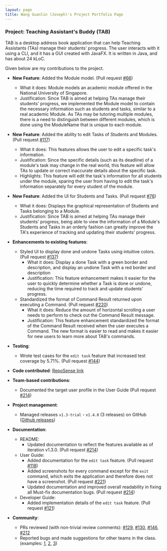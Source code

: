 ```yaml
---
layout: page
title: Wang Guanlin (Joseph)'s Project Portfolio Page
---
```


### Project: Teaching Assistant's Buddy (TAB)

TAB is a desktop address book application that can help Teaching Assistants (TAs) manage their students' progress. The user interacts with it using a CLI, and it has a GUI created with JavaFX. It is written in Java, and has about 24 kLoC.

Given below are my contributions to the project.

* **New Feature**: Added the Module model. (Pull request [\#66](https://github.com/AY2122S1-CS2103-F09-1/tp/pull/66))
    * What it does: Module models an academic module offered in the National University of Singapore.
    * Justification: Since TAB is aimed at helping TAs manage their students' progress, we implemented the 
      Module model to contain the necessary information such as students and tasks, similar to a real academic Module. 
      As TAs may be tutoring multiple modules, there is a need to distinguish between different modules, which is done
      using the ModuleName that is unique to each module.

* **New Feature**: Added the ability to edit Tasks of Students and Modules. (Pull request [\#117](https://github.com/AY2122S1-CS2103-F09-1/tp/pull/117))
    * What it does: This features allows the user to edit a specific task's information.
    * Justification: Since the specific details (such as its deadline) of a module's task may change in the real world, 
      this feature will allow TAs to update or correct inaccurate details about the specific task. 
    * Highlights: This feature will edit the task's information for all students under the module, sparing the user from
      having to edit the task's information separately for every student of the module.

* **New Feature**: Added the UI for Students and Tasks. (Pull request [\#76](https://github.com/AY2122S1-CS2103-F09-1/tp/pull/76)) 
    * What it does: Displays the graphical representation of Students and Tasks belonging to a Module.
    * Justification: Since TAB is aimed at helping TAs manage their students' progress, being able to view the information
      of a Module's Students and Tasks in an orderly fashion can greatly improve the TA's experience of tracking and updating
      their students' progress.

* **Enhancements to existing features**:
    * Styled UI to display done and undone Tasks using intuitive colors. (Pull request [\#137](https://github.com/AY2122S1-CS2103-F09-1/tp/pull/137))
      * What it does: Display a done Task with a green border and description, and display an undone Task with a red border and description
      * Justification: This feature enhancement makes it easier for the user to quickly determine whether a Task is done or
        undone, reducing the time required to track and update students' progress.
    * Standardized the format of Command Result returned upon executing a Command. (Pull request [\#220](https://github.com/AY2122S1-CS2103-F09-1/tp/pull/220))
      * What it does: Reduce the amount of horizontal scrolling a user needs to perform to check out the Command Result message.
      * Justification: This feature enhancement standardized the format of the Command Result received when the user executes a Command.
        The new format is easier to read and makes it easier for new users to learn more about TAB's commands.

* **Testing**:
    * Wrote test cases for the `edit task` feature that increased test coverage by 5.71%. (Pull request [\#144](https://github.com/AY2122S1-CS2103-F09-1/tp/pull/144))

* **Code contributed**: [RepoSense link](https://nus-cs2103-ay2122s1.github.io/tp-dashboard/?search=&sort=groupTitle&sortWithin=title&since=2021-09-17&timeframe=commit&mergegroup=&groupSelect=groupByRepos&breakdown=true&tabOpen=true&tabType=authorship&tabAuthor=WangGLJoseph&tabRepo=AY2122S1-CS2103-F09-1%2Ftp%5Bmaster%5D&authorshipIsMergeGroup=false&authorshipFileTypes=docs~functional-code~test-code~other&authorshipIsBinaryFileTypeChecked=false&checkedFileTypes=docs~functional-code~test-code~other)

* **Team-based contributions**:
    * Documented the target user profile in the User Guide (Pull request [\#214](https://github.com/AY2122S1-CS2103-F09-1/tp/pull/214))

* **Project management**:
    * Managed releases `v1.3-trial` - `v1.4.0` (3 releases) on GitHub ([Github releases](https://github.com/AY2122S1-CS2103-F09-1/tp/releases))

* **Documentation**:
    * README:
      * Updated documentation to reflect the features available as of iteration v1.3.0. (Pull request [\#214](https://github.com/AY2122S1-CS2103-F09-1/tp/pull/214))
    * User Guide:
      * Added documentation for the `edit task` feature. (Pull request [\#118](https://github.com/AY2122S1-CS2103-F09-1/tp/pull/118))
      * Added screenshots for every command except for the `exit` command, which exits the application and therefore does not have a screenshot.
        (Pull request [\#221](https://github.com/AY2122S1-CS2103-F09-1/tp/pull/221))
      * Updated documentation and improved overall readability in fixing all Must-fix documentation bugs. (Pull request [\#214](https://github.com/AY2122S1-CS2103-F09-1/tp/pull/214))
    * Developer Guide:
      * Added implementation details of the `edit task` feature. (Pull request [\#121](https://github.com/AY2122S1-CS2103-F09-1/tp/pull/121))

* **Community**:
    * PRs reviewed (with non-trivial review comments): [\#129](https://github.com/AY2122S1-CS2103-F09-1/tp/pull/129), [\#130](https://github.com/AY2122S1-CS2103-F09-1/tp/pull/130), [\#146](https://github.com/AY2122S1-CS2103-F09-1/tp/pull/146), [\#212](https://github.com/AY2122S1-CS2103-F09-1/tp/pull/212)
    * Reported bugs and made suggestions for other teams in the class. (examples: [1](https://github.com/WangGLJoseph/ped/issues/1),
      [2](https://github.com/WangGLJoseph/ped/issues/2), [3](https://github.com/WangGLJoseph/ped/issues/3))
